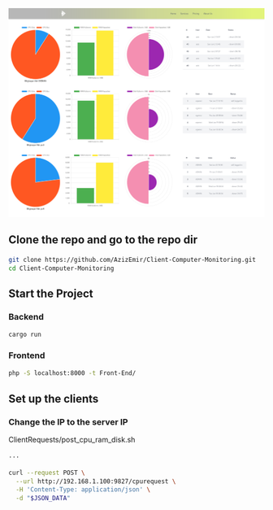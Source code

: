 ![](index.png)

## Clone the repo and go to the repo dir

```bash
git clone https://github.com/AzizEmir/Client-Computer-Monitoring.git
cd Client-Computer-Monitoring
```

## Start the Project

### Backend

```bash
cargo run 
```

### Frontend

```bash
php -S localhost:8000 -t Front-End/
```

## Set up the clients

### Change the IP to the server IP

ClientRequests/post_cpu_ram_disk.sh

```bash
...

curl --request POST \
  --url http://192.168.1.100:9827/cpurequest \
  -H 'Content-Type: application/json' \
  -d "$JSON_DATA"
```
